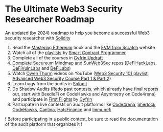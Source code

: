 # The Ultimate Web3 Security Researcher Roadmap
An updated (by 2024) roadmap to help you become a successful Web3 security researcher with [Solidity](https://docs.soliditylang.org/)

1. Read the [Mastering Ethereum](https://github.com/ethereumbook/ethereumbook) book and the [EVM from Scratch](https://evm-from-scratch.xyz/) website
2. Watch all of the [playlists](https://www.youtube.com/@smartcontractprogrammer/playlists) by [Smart Contract Programmer](https://www.youtube.com/@smartcontractprogrammer)
3. Complete all of the courses in [Cyfrin Updraft](updraft.cyfrin.io)
4. Complete [Secureum Mindmap](https://github.com/x676f64/secureum-mind_map) and [SunWeb3Sec](https://github.com/SunWeb3Sec) repos ([DeFiHackLabs](https://github.com/SunWeb3Sec/DeFiHackLabs), [DeFiVulnLabs](https://github.com/SunWeb3Sec/DeFiVulnLabs) and [DeFiLabs](https://github.com/SunWeb3Sec/DeFiLabs))
5. Watch [Owen Thurm](https://www.youtube.com/@0xOwenThurm) videos on YouTube ([Web3 Security 101 playlist](https://www.youtube.com/watch?v=oIoozgIl4pw&list=PLTJasqY2MI_8XWRY3Ovw39DEkunIyPJUt), [Advanced Web3 Security Course Part 1 & Part 2](https://youtube.com/playlist?list=PLWdUkQu4ts19wkfWmoT7NkB2l3M03P1r3&si=NX1Divi1Jukhnmjg))
6. Learn bugs from the audits in [Solodit](https://solodit.xyz/)
7. Do Shadow Audits (Redo past contests, which already have final reports out, start with BeedleFi on CodeHawks and Asymmetry on Code4rena) and participate in [First Flights](https://www.codehawks.com/first-flights) by [Cyfrin](cyfrin.io)
8. Participate in live contests on audit platforms like [Code4rena](https://www.code4rena.com), [Sherlock](https://audits.sherlock.xyz/), [CodeHawks](https://www.codehawks.com), [Cantina](https://www.cantina.xyz), [HatsFinance](https://app.hats.finance) and [Immunefi](https://immunefi.com/bug-bounty/)

! Before participating in a public contest, be sure to read the documentation of the audit platform that organizes it !
